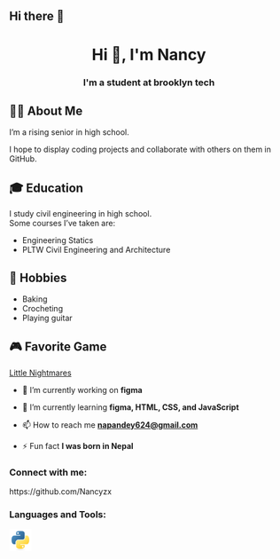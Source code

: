 ## Hi there 👋
<h1 align="center">Hi 👋, I'm Nancy</h1>
<h3 align="center">I'm a student at brooklyn tech</h3>

## 👩‍💻 About Me

I’m a rising senior in high school.  

I hope to display coding projects and collaborate with others on them in GitHub.

## 🎓 Education

I study civil engineering in high school.  
Some courses I’ve taken are:

- Engineering Statics  
- PLTW Civil Engineering and Architecture

## 🎨 Hobbies

- Baking  
- Crocheting  
- Playing guitar

## 🎮 Favorite Game

[Little Nightmares](https://store.steampowered.com/app/424840/Little_Nightmares/)

- 🔭 I’m currently working on **figma**

- 🌱 I’m currently learning **figma, HTML, CSS, and JavaScript**

- 📫 How to reach me **napandey624@gmail.com**

- ⚡ Fun fact **I was born in Nepal**

<h3 align="left">Connect with me:</h3>https://github.com/Nancyzx 
<p align="left">
</p>

<h3 align="left">Languages and Tools:</h3>
<p align="left"> <a href="https://www.python.org" target="_blank" rel="noreferrer"> <img src="https://raw.githubusercontent.com/devicons/devicon/master/icons/python/python-original.svg" alt="python" width="40" height="40"/> </a> </p>


<!--
**Nancyzx/Nancyzx** is a ✨ _special_ ✨ repository because its `README.md` (this file) appears on your GitHub profile.
